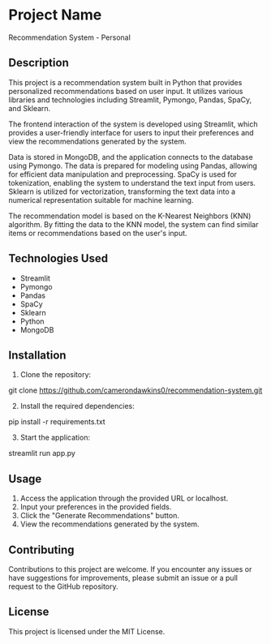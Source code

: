 # Project Name

Recommendation System - Personal

## Description

This project is a recommendation system built in Python that provides personalized recommendations based on user input. It utilizes various libraries and technologies including Streamlit, Pymongo, Pandas, SpaCy, and Sklearn.

The frontend interaction of the system is developed using Streamlit, which provides a user-friendly interface for users to input their preferences and view the recommendations generated by the system.

Data is stored in MongoDB, and the application connects to the database using Pymongo. The data is prepared for modeling using Pandas, allowing for efficient data manipulation and preprocessing. SpaCy is used for tokenization, enabling the system to understand the text input from users. Sklearn is utilized for vectorization, transforming the text data into a numerical representation suitable for machine learning.

The recommendation model is based on the K-Nearest Neighbors (KNN) algorithm. By fitting the data to the KNN model, the system can find similar items or recommendations based on the user's input.

## Technologies Used

- Streamlit
- Pymongo
- Pandas
- SpaCy
- Sklearn
- Python
- MongoDB

## Installation

1. Clone the repository:

git clone https://github.com/camerondawkins0/recommendation-system.git

2. Install the required dependencies:

pip install -r requirements.txt

3. Start the application:

streamlit run app.py

## Usage

1. Access the application through the provided URL or localhost.
2. Input your preferences in the provided fields.
3. Click the "Generate Recommendations" button.
4. View the recommendations generated by the system.

## Contributing

Contributions to this project are welcome. If you encounter any issues or have suggestions for improvements, please submit an issue or a pull request to the GitHub repository.

## License

This project is licensed under the MIT License.
